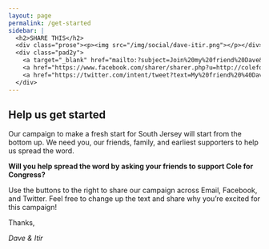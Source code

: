 ```yaml
---
layout: page
permalink: /get-started
sidebar: |
  <h2>SHARE THIS</h2>
  <div class="prose"><p><img src="/img/social/dave-itir.png"></p></div>
  <div class="pad2y">
    <a target="_blank" href="mailto:?subject=Join%20my%20friend%20Dave&amp;body=My%20friend%20Dave%20Cole%20is%20running%20for%20Congress%20in%20New%20Jersey's%202nd%20District.%20%0D%0A%0D%0AJoin%20me%20in%20supporting%20his%20campaign%20for%20a%20Fresh%20Start%20in%20South%20Jersey!%20%0D%0A%0D%0AGo%20to%20his%20website%20to%20learn%20more%3A%20http%3A%2F%2Fcoleforcongress.com%2Fjoin-us" class="icon mail button">Email</a>
    <a href="https://www.facebook.com/sharer/sharer.php?u=http://coleforcongress.com/join-us/" target="_blank" class="icon facebook button">Facebook</a>
    <a href="https://twitter.com/intent/tweet?text=My%20friend%20%40DaveColeNJ%20is%20running%20for%20Congress%20(NJ-2).%20Join%20me%20in%20supporting%20his%20campaign!%20http%3A%2F%2Fcoleforcongress.com%2Fjoin-us%20http%3A%2F%2Fpic.twitter.com%2FFiNXSHMo5Q" target="_blank" class="icon twitter button">Twitter</a>
  </div>
---
```


## Help us get started

Our campaign to make a fresh start for South Jersey will start from the bottom up. We need you, our friends, family, and earliest supporters to help us spread the word.

**Will you help spread the word by asking your friends to support Cole for Congress?**

Use the buttons to the right to share our campaign across Email, Facebook, and Twitter. Feel free to change up the text and share why you’re excited for this campaign!


Thanks,

*Dave & Itir*
